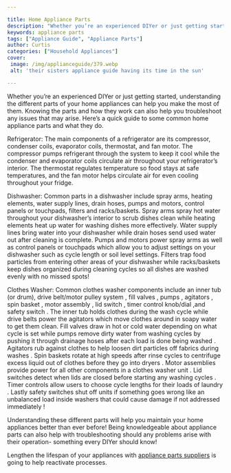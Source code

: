 ```yaml
---

title: Home Appliance Parts
description: "Whether you’re an experienced DIYer or just getting started, understanding the different parts of your home appliances can help yo...get more detail"
keywords: appliance parts
tags: ["Appliance Guide", "Appliance Parts"]
author: Curtis
categories: ["Household Appliances"]
cover: 
 image: /img/applianceguide/379.webp
 alt: 'their sisters appliance guide having its time in the sun'

---
```


Whether you’re an experienced DIYer or just getting started, understanding the different parts of your home appliances can help you make the most of them. Knowing the parts and how they work can also help you troubleshoot any issues that may arise. Here’s a quick guide to some common home appliance parts and what they do.

Refrigerator: The main components of a refrigerator are its compressor, condenser coils, evaporator coils, thermostat, and fan motor. The compressor pumps refrigerant through the system to keep it cool while the condenser and evaporator coils circulate air throughout your refrigerator’s interior. The thermostat regulates temperature so food stays at safe temperatures, and the fan motor helps circulate air for even cooling throughout your fridge. 

Dishwasher: Common parts in a dishwasher include spray arms, heating elements, water supply lines, drain hoses, pumps and motors, control panels or touchpads, filters and racks/baskets. Spray arms spray hot water throughout your dishwasher’s interior to scrub dishes clean while heating elements heat up water for washing dishes more effectively. Water supply lines bring water into your dishwasher while drain hoses send used water out after cleaning is complete. Pumps and motors power spray arms as well as control panels or touchpads which allow you to adjust settings on your dishwasher such as cycle length or soil level settings. Filters trap food particles from entering other areas of your dishwasher while racks/baskets keep dishes organized during cleaning cycles so all dishes are washed evenly with no missed spots! 

Clothes Washer: Common clothes washer components include an inner tub (or drum), drive belt/motor pulley system , fill valves , pumps , agitators , spin basket , motor assembly , lid switch , timer control knob/dial ,and safety switch . The inner tub holds clothes during the wash cycle while drive belts power the agitators which move clothes around in soapy water to get them clean. Fill valves draw in hot or cold water depending on what cycle is set while pumps remove dirty water from washing cycles by pushing it through drainage hoses after each load is done being washed . Agitators rub against clothes to help loosen dirt particles off fabrics during washes . Spin baskets rotate at high speeds after rinse cycles to centrifuge excess liquid out of clothes before they go into dryers . Motor assemblies provide power for all other components in a clothes washer unit . Lid switches detect when lids are closed before starting any washing cycles . Timer controls allow users to choose cycle lengths for their loads of laundry . Lastly safety switches shut off units if something goes wrong like an unbalanced load inside washers that could cause damage if not addressed immediately ! 

Understanding these different parts will help you maintain your home appliances better than ever before! Being knowledgeable about appliance parts can also help with troubleshooting should any problems arise with their operation- something every DIYer should know!

Lengthen the lifespan of your appliances with <a href="/pages/appliance-parts-suppliers/">appliance parts suppliers</a> is going to help reactivate processes.